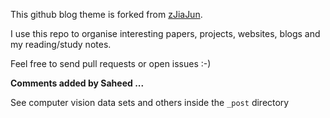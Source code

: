 
This github blog theme is forked from [zJiaJun](https://github.com/zJiaJun).

I use this repo to organise interesting papers, projects, websites, blogs and my reading/study notes.

Feel free to send pull requests or open issues :-)

**Comments added by Saheed ...**

See computer vision data sets and others inside the `_post` directory
